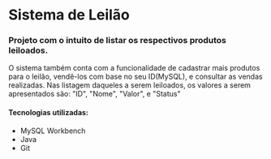 # Sistema de Leilão
### Projeto com o intuito de listar os respectivos produtos leiloados. 
O sistema também conta com a funcionalidade de cadastrar mais produtos para o leilão, vendê-los com base no seu ID(MySQL), e consultar as vendas realizadas. Nas listagem daqueles a serem leiloados, os valores a serem apresentados são: 
"ID", "Nome", "Valor", e "Status"

#### Tecnologias utilizadas:
- MySQL Workbench
- Java
- Git
